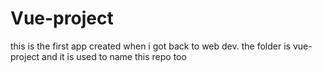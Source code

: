 # Vue-project
this is the first app created when i got back to web dev. the folder is vue-project and it is used to name this repo too
